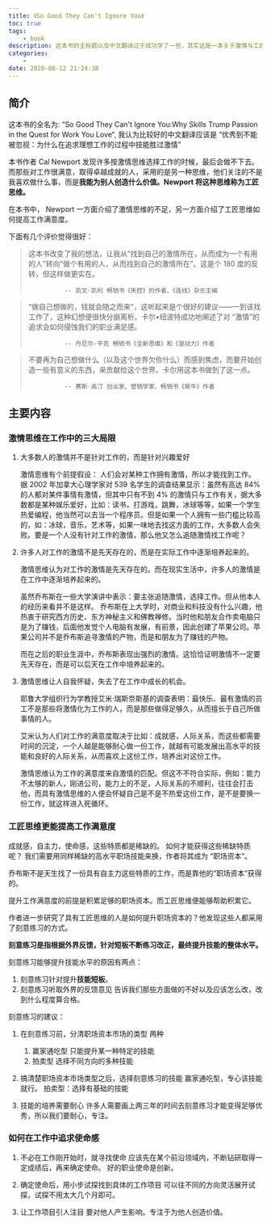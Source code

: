 ```yaml
---
title: 《So Good They Can't Ignore You》
toc: true
tags:
    - book
description: 这本书的主标题以及中文翻译过于成功学了一些，其实这是一本关于激情与工匠思维的不错的书籍：《优秀到不能被忽视：为什么在追求理想工作的过程中技能胜过激情》
categories:
    -
date: 2020-08-12 21:24:38
---
```


## 简介

这本书的全名为: “So Good They Can't Ignore You:Why Skills Trump Passion in the Quest for Work You Love“, 我认为比较好的中文翻译应该是 “优秀到不能被忽视：为什么在追求理想工作的过程中技能胜过激情”

本书作者 Cal Newport 发现许多按激情思维选择工作的时候，最后会做不下去。而那些对工作很满意，取得卓越成就的人，采用的是另一种思维，他们关注的不是我喜欢做什么事，而是**我能为别人创造什么价值。Newport 将这种思维称为工匠思维。**

在本书中， Newport 一方面介绍了激情思维的不足，另一方面介绍了工匠思维如何提高工作满意度。

下面有几个评价觉得很好：

> 这本书改变了我的想法，让我从“找到自己的激情所在，从而成为一个有用的人”转向“做个有用的人，从而找到自己的激情所在”。这是个 180 度的反转，但这样做更实在。
>
>               -- 凯文·凯利 畅销书《失控》的作者、《连线》杂志主编

> “做自己想做的，钱就会随之而来”，这听起来是个很好的建议——一到该找工作了，这种幻想便很快分崩离析。卡尔•纽波特成功地阐述了对 “激情”的追求会如何侵蚀我们的职业满足感。
>
>               -- 丹尼尔·平克 畅销书《全新思维》和《驱动力》作者

> 不要再为自己想做什么（以及这个世界欠你什么）而感到焦虑，而要开始创造一些有意义的东西，来贡献给这个世界。卡尔用这本书做到了这一点。
>
>               -- 赛斯·高汀 创业家、营销学家、畅销书《紫牛》作者

## 主要内容

### 激情思维在工作中的三大局限

1. 大多数人的激情并不是针对工作的，而是针对兴趣爱好

    激情思维有个前提假设： 人们会对某种工作拥有激情，所以才能找到工作。
    据 2002 年加拿大心理学家对 539 名学生的调查结果显示：虽然有高达 84% 的人都对某件事情有激情，但其中只有不到 4% 的激情只与工作有关，据大多数都是某种娱乐爱好，比如：读书，打游戏，跳舞，冰球等等，如果一个学生热爱编程，他当然可以去当一个程序员。但是如果一个人拥有一些门槛比较高的，如：冰球，音乐，艺术等，如果一味地去找这方面的工作，大多数人会失败。要是一个人没有针对工作的激情，那么他又怎么追随激情找工作呢？

2. 许多人对工作的激情不是先天存在的，而是在实际工作中逐渐培养起来的。

    激情思维认为对工作的激情是先天存在的。而在现实生活中，许多人的激情是在工作中逐渐培养起来的。

    虽然乔布斯在一些大学演讲中表示：要主张追随激情，选择工作。但从他本人的经历来看并不是这样。
    乔布斯在上大学时，对商业和科技没有什么兴趣，他热衷于研究西方历史、东方神秘主义和佛教禅修。当时他和朋友合作卖电脑只是为了赚钱，后面他发觉个人电脑有发展，有前景，因此创建了苹果公司。苹果公司并不是乔布斯追寻激情的产物，而是和朋友为了赚钱的产物。

    而在之后的职业生涯中，乔布斯表现出强烈的激情。这恰恰证明激情不一定要先天存在，而是可以后天在工作中培养起来的。

3. 激情思维让人自我怀疑，失去了在工作中成长的机会。

    耶鲁大学组织行为学教授艾米·瑞斯奈斯基的调查表明：最快乐、最有激情的员工不是那些将激情化为工作的人，而是那些做得足够久，从而擅长于自己所做事情的人。

    艾米认为人们对工作的满意度取决于比如：成就感，人际关系，而这些都需要时间的沉淀，一个人越是能够耐心做一份工作，就越有可能发展出高水平的技能和良好的人际关系，从而喜欢上这份工作，培养出对这份工作。

    激情思维认为工作的满意度来自激情的匹配。但这不不符合实际，例如：能力不太够的新人，刚进公司，能力上的不足，人际关系的不顺利，往往会打击他，而具有激情思维的人便会怀疑自己是不是不热爱这份工作，是不是要换一份工作，就这样进入死循环。

### 工匠思维更能提高工作满意度

成就感，自主力，使命感，这些特质都是稀缺的。
如何才能获得这些稀缺特质呢？
我们需要用同样稀缺的高水平职场技能来换，作者将其成为 “职场资本”。

乔布斯不是天生找了一份具有自主力这些特质的工作，而是靠他的“职场资本”获得的。

提升工作满意度的前提是积累足够的职场资本。而工匠思维便能够帮助积累它。

作者进一步研究了具有工匠思维的人是如何提升职场资本的？他发现这些人都采用了刻意练习的方式。

**刻意练习是指根据外界反馈，针对短板不断练习改正，最终提升技能的整体水平。**

刻意练习能够提升技能水平的原因有两点：

1. 刻意练习针对提升**技能短板**。
2. 刻意练习听取外界的反馈意见
   告诉我们那些方面做的不好以及应该怎么改，改到什么程度算合格。

刻意练习的建议：

1. 在刻意练习前，分清职场资本市场的类型
   两种

    1. 赢家通吃型
       只能提升某一种特定的技能
    2. 拍卖型
       选择不同方向的多种技能

2. 搞清楚职场资本市场类型之后，选择刻意练习的技能
   赢家通吃型，专心该技能就行。
   拍卖型：选择有基础的技能

3. 技能的培养需要耐心
   许多人需要画上两三年的时间去刻意练习才能变得足够优秀，所以我们要耐心，专注。

### 如何在工作中追求使命感

1. 不必在工作刚开始时，就寻找使命
   应该先在某个前沿领域内，不断钻研取得一定成绩后，再来确定使命。
   好的职业使命是创新。

2. 确定使命后，用小步试探找到具体的工作项目
   可以往不同的方向灵活展开试探，试探不用太大几个月即可。

3. 让工作项目引人注目
   要对他人产生影响。专注于为他人创造价值。
